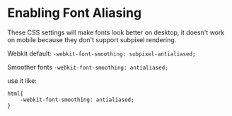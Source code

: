 # Enabling Font Aliasing

These CSS settings will make fonts look better on desktop, it doesn't work on mobile because they don't support subpixel rendering.

Webkit default:
`-webkit-font-smoothing: subpixel-antialiased;`

Smoother fonts
`-webkit-font-smoothing: antialiased;`

use it like:
```
html{
    -webkit-font-smoothing: antialiased;
}
```
